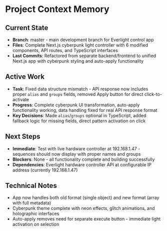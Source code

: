 # Project Context Memory

## Current State
- **Branch**: master - main development branch for Everlight control app
- **Files**: Complete Next.js cyberpunk light controller with 6 modified components, API routes, and TypeScript interfaces
- **Last Commits**: Refactored from separate backend/frontend to unified Next.js app with cyberpunk styling and auto-apply functionality

## Active Work
- **Task**: Fixed data structure mismatch - API response now includes proper `alias` and `groups` fields, removed Apply button for direct click-to-activate
- **Progress**: Complete cyberpunk UI transformation, auto-apply functionality working, data handling fixed for real API response format
- **Key Decisions**: Made `alias`/`groups` optional in TypeScript, added fallback logic for missing fields, direct pattern activation on click

## Next Steps
- **Immediate**: Test with live hardware controller at 192.168.1.47 - sequences should now display with proper names and groups
- **Blockers**: None - all functionality complete and building successfully
- **Dependencies**: Everlight hardware controller API at configurable IP address (currently 192.168.1.47)

## Technical Notes
- App now handles both old format (single object) and new format (array with full metadata)
- Cyberpunk theme complete with neon effects, glitch animations, and holographic interfaces
- Auto-apply removes need for separate execute button - immediate light activation on selection